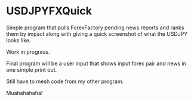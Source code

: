 # USDJPYFXQuick

Simple program that pulls ForexFactory pending news reports and ranks them by impact along with giving a quick 
screenshot of what the USDJPY looks like.

Work in progress.

Final program will be a user input that shows input forex pair and news in one simple print out.

Still have to mesh code from my other program.

Muahahahaha! 
